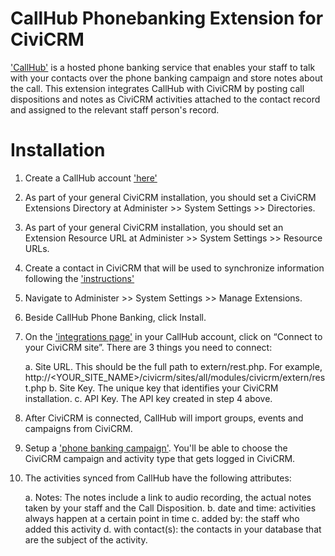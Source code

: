 CallHub Phonebanking Extension for CiviCRM
==========================================

['CallHub'](https://callhub.io) is a hosted phone banking service that enables your staff to talk with your contacts over the phone banking campaign and store notes about the call. This extension integrates CallHub with CiviCRM by posting call dispositions and notes as CiviCRM activities attached to the contact record and assigned to the relevant staff person's record.

Installation
============

1. Create a CallHub account ['here'](https://app.callhub.io/accounts/register/)
2. As part of your general CiviCRM installation, you should set a CiviCRM Extensions Directory at Administer >> System Settings >> Directories.
3. As part of your general CiviCRM installation, you should set an Extension Resource URL at Administer >> System Settings >> Resource URLs.
4. Create a contact in CiviCRM that will be used to synchronize information following the ['instructions'](http://civicrm.stackexchange.com/questions/9945/how-do-i-set-up-an-api-key-for-a-user/9946#9946)
5. Navigate to Administer >> System Settings >> Manage Extensions.
6. Beside CallHub Phone Banking, click Install.
7. On the ['integrations page'](https://app.callhub.io/dashboard/apps/) in your CallHub account, click on “Connect to your CiviCRM site”. There are 3 things you need to connect:

    a. Site URL. This should be the full path to extern/rest.php. For example, http://<YOUR_SITE_NAME>/civicrm/sites/all/modules/civicrm/extern/rest.php
    b. Site Key. The unique key that identifies your CiviCRM installation.
    c. API Key. The API key created in step 4 above.

8. After CiviCRM is connected, CallHub will import groups, events and campaigns from CiviCRM. 
9. Setup a ['phone banking campaign'](https://app.callhub.io/power_campaign/add/). You'll be able to choose the CiviCRM campaign and activity type that gets logged in CiviCRM.
10. The activities synced from CallHub have the following attributes:

    a. Notes: The notes include a link to audio recording, the actual notes taken by your staff and the Call Disposition.
    b. date and time: activities always happen at a certain point in time
    c. added by: the staff who added this activity
    d. with contact(s): the contacts in your database that are the subject of the activity.

